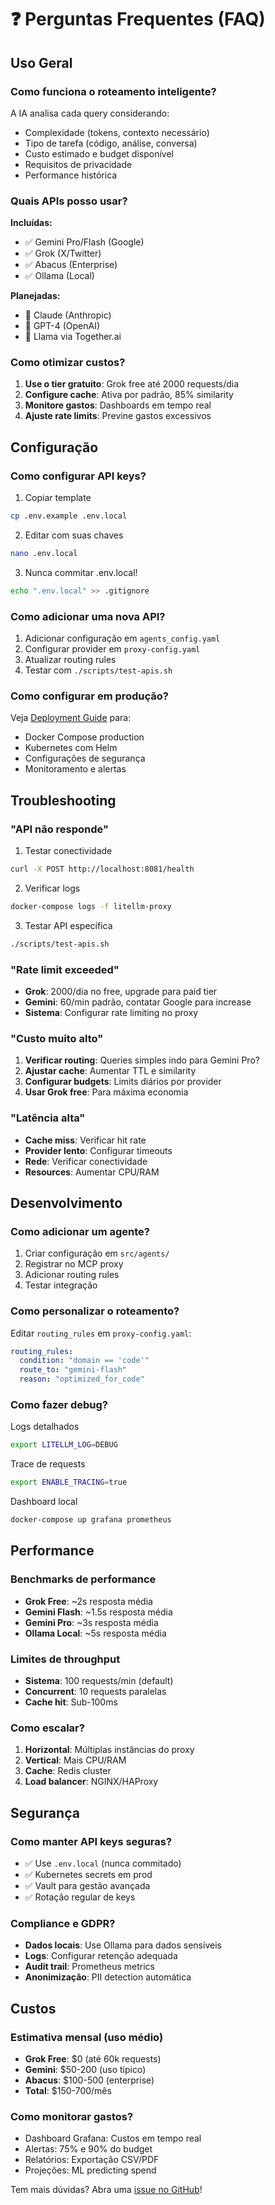 # ❓ Perguntas Frequentes (FAQ)

## Uso Geral

### Como funciona o roteamento inteligente?
A IA analisa cada query considerando:
- Complexidade (tokens, contexto necessário)
- Tipo de tarefa (código, análise, conversa)  
- Custo estimado e budget disponível
- Requisitos de privacidade
- Performance histórica

### Quais APIs posso usar?
**Incluídas:**
- ✅ Gemini Pro/Flash (Google)
- ✅ Grok (X/Twitter) 
- ✅ Abacus (Enterprise)
- ✅ Ollama (Local)

**Planejadas:**
- 🔄 Claude (Anthropic)
- 🔄 GPT-4 (OpenAI)
- 🔄 Llama via Together.ai

### Como otimizar custos?
1. **Use o tier gratuito**: Grok free até 2000 requests/dia
2. **Configure cache**: Ativa por padrão, 85% similarity
3. **Monitore gastos**: Dashboards em tempo real
4. **Ajuste rate limits**: Previne gastos excessivos

## Configuração

### Como configurar API keys?
1. Copiar template
```bash
cp .env.example .env.local
```
2. Editar com suas chaves
```bash
nano .env.local
```
3. Nunca commitar .env.local!
```bash
echo ".env.local" >> .gitignore
```

### Como adicionar uma nova API?
1. Adicionar configuração em `agents_config.yaml`
2. Configurar provider em `proxy-config.yaml`  
3. Atualizar routing rules
4. Testar com `./scripts/test-apis.sh`

### Como configurar em produção?
Veja [Deployment Guide](./DEPLOYMENT.md) para:
- Docker Compose production
- Kubernetes com Helm
- Configurações de segurança
- Monitoramento e alertas

## Troubleshooting

### "API não responde"
1. Testar conectividade
```bash
curl -X POST http://localhost:8081/health
```
2. Verificar logs
```bash
docker-compose logs -f litellm-proxy
```
3. Testar API específica
```bash
./scripts/test-apis.sh
```

### "Rate limit exceeded"
- **Grok**: 2000/dia no free, upgrade para paid tier
- **Gemini**: 60/min padrão, contatar Google para increase
- **Sistema**: Configurar rate limiting no proxy

### "Custo muito alto"
1. **Verificar routing**: Queries simples indo para Gemini Pro?
2. **Ajustar cache**: Aumentar TTL e similarity
3. **Configurar budgets**: Limits diários por provider
4. **Usar Grok free**: Para máxima economia

### "Latência alta"
- **Cache miss**: Verificar hit rate
- **Provider lento**: Configurar timeouts
- **Rede**: Verificar conectividade
- **Resources**: Aumentar CPU/RAM

## Desenvolvimento

### Como adicionar um agente?
1. Criar configuração em `src/agents/`
2. Registrar no MCP proxy
3. Adicionar routing rules
4. Testar integração

### Como personalizar o roteamento?
Editar `routing_rules` em `proxy-config.yaml`:
```yaml
routing_rules:
  condition: "domain == 'code'"
  route_to: "gemini-flash"
  reason: "optimized_for_code"
```

### Como fazer debug?
Logs detalhados
```bash
export LITELLM_LOG=DEBUG
```
Trace de requests
```bash
export ENABLE_TRACING=true
```
Dashboard local
```bash
docker-compose up grafana prometheus
```

## Performance

### Benchmarks de performance
- **Grok Free**: ~2s resposta média
- **Gemini Flash**: ~1.5s resposta média  
- **Gemini Pro**: ~3s resposta média
- **Ollama Local**: ~5s resposta média

### Limites de throughput
- **Sistema**: 100 requests/min (default)
- **Concurrent**: 10 requests paralelas
- **Cache hit**: Sub-100ms

### Como escalar?
1. **Horizontal**: Múltiplas instâncias do proxy
2. **Vertical**: Mais CPU/RAM
3. **Cache**: Redis cluster
4. **Load balancer**: NGINX/HAProxy

## Segurança

### Como manter API keys seguras?
- ✅ Use `.env.local` (nunca commitado)
- ✅ Kubernetes secrets em prod
- ✅ Vault para gestão avançada
- ✅ Rotação regular de keys

### Compliance e GDPR?
- **Dados locais**: Use Ollama para dados sensíveis
- **Logs**: Configurar retenção adequada  
- **Audit trail**: Prometheus metrics
- **Anonimização**: PII detection automática

## Custos

### Estimativa mensal (uso médio)
- **Grok Free**: $0 (até 60k requests)
- **Gemini**: $50-200 (uso típico)
- **Abacus**: $100-500 (enterprise)
- **Total**: $150-700/mês

### Como monitorar gastos?
- Dashboard Grafana: Custos em tempo real
- Alertas: 75% e 90% do budget
- Relatórios: Exportação CSV/PDF
- Projeções: ML predicting spend

Tem mais dúvidas? Abra uma [issue no GitHub](https://github.com/arturdrr/full-stack-industrial-ai/issues)!